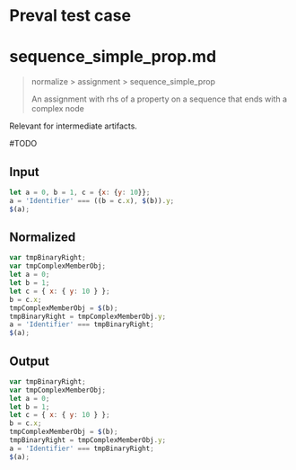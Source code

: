 # Preval test case

# sequence_simple_prop.md

> normalize > assignment > sequence_simple_prop
>
> An assignment with rhs of a property on a sequence that ends with a complex node

Relevant for intermediate artifacts.

#TODO

## Input

`````js filename=intro
let a = 0, b = 1, c = {x: {y: 10}};
a = 'Identifier' === ((b = c.x), $(b)).y;
$(a);
`````

## Normalized

`````js filename=intro
var tmpBinaryRight;
var tmpComplexMemberObj;
let a = 0;
let b = 1;
let c = { x: { y: 10 } };
b = c.x;
tmpComplexMemberObj = $(b);
tmpBinaryRight = tmpComplexMemberObj.y;
a = 'Identifier' === tmpBinaryRight;
$(a);
`````

## Output

`````js filename=intro
var tmpBinaryRight;
var tmpComplexMemberObj;
let a = 0;
let b = 1;
let c = { x: { y: 10 } };
b = c.x;
tmpComplexMemberObj = $(b);
tmpBinaryRight = tmpComplexMemberObj.y;
a = 'Identifier' === tmpBinaryRight;
$(a);
`````
